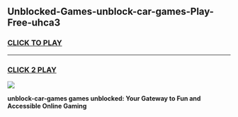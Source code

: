 
## Unblocked-Games-unblock-car-games-Play-Free-uhca3
<h3>
<a href="https://premium76.site?title=unblock-car-games&ref=22A">CLICK TO PLAY</a></h3>
<hr>

<h3>
<a href="https://premium76.site?title=unblock-car-games&ref=22A">CLICK 2 PLAY</a>
  
</h3>

<a href="https://premium76.site?title=unblock-car-games&ref=22A"><img src="https://clearcache.store/games.png"></a>


**unblock-car-games games unblocked: Your Gateway to Fun and Accessible Online Gaming**
